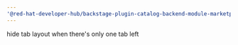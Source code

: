 ```yaml
---
'@red-hat-developer-hub/backstage-plugin-catalog-backend-module-marketplace': patch
---
```


hide tab layout when there's only one tab left
